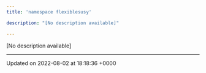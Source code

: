 ```yaml
---
title: 'namespace flexiblesusy'

description: "[No description available]"

---
```







[No description available]






-------------------------------

Updated on 2022-08-02 at 18:18:36 +0000